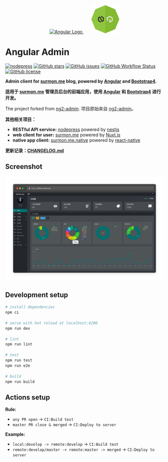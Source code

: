 <p align="center">
  <a href="https://github.com/angular/angular" target="blank">
    <img src="https://angular.io/assets/images/logos/angular/angular.svg" height="90" alt="Angular Logo" />
  </a>
  <span>&nbsp;&nbsp;&nbsp;&nbsp;&nbsp;</span>
  <a href="https://github.com/yah0130/nodepress" target="blank">
    <img src="https://raw.githubusercontent.com/yah0130/hooyim.com.admin/master/src/assets/images/profile/logo.png" height="90" alt="nodepress Logo" />
  </a>
</p>

# Angular Admin

[![nodepress](https://img.shields.io/badge/NODE-PRESS-83BA2F?style=for-the-badge&labelColor=90C53F)](https://github.com/yah0130/nodepress)
[![GitHub stars](https://img.shields.io/github/stars/yah0130/hooyim.com.admin.svg?style=for-the-badge)](https://github.com/yah0130/hooyim.com.admin/stargazers)
[![GitHub issues](https://img.shields.io/github/issues-raw/yah0130/hooyim.com.admin.svg?style=for-the-badge)](https://github.com/yah0130/hooyim.com.admin/issues)
[![GitHub Workflow Status](https://img.shields.io/github/workflow/status/yah0130/hooyim.com.admin/Deploy?label=deploy&style=for-the-badge)](https://github.com/yah0130/hooyim.com.admin/actions?query=workflow:%22Deploy%22)
[![GitHub license](https://img.shields.io/github/license/yah0130/hooyim.com.admin.svg?style=for-the-badge)](https://github.com/yah0130/hooyim.com.admin/blob/master/LICENSE)

**Admin client for [surmon.me](https://github.com/yah0130/surmon.me) blog, powered by [Angular](https://github.com/angular/angular) and [Bootstrap4](https://github.com/twbs/bootstrap).** 

**适用于 [surmon.me](https://github.com/yah0130/surmon.me) 管理员后台的前端应用，使用 [Angular](https://github.com/angular/angular) 和 [Bootstrap4](https://github.com/twbs/bootstrap) 进行开发。** 

The project forked from [ng2-admin](https://akveo.github.io/ng2-admin/). 项目原始来自 [ng2-admin](https://akveo.github.io/ng2-admin/)。


**其他相关项目：**
- **RESTful API service:** [nodepress](https://github.com/yah0130/nodepress) powered by [nestjs](https://github.com/nestjs/nest)
- **web client for user:** [surmon.me](https://github.com/yah0130/surmon.me) powered by [Nuxt.js](https://github.com/nuxt/nuxt.js)
- **native app client:** [surmon.me.native](https://github.com/yah0130/surmon.me.native) powered by [react-native](https://github.com/facebook/react-native)

**更新记录：[CHANGELOG.md](https://github.com/yah0130/hooyim.com.admin/blob/master/CHANGELOG.md#changelog)**

## Screenshot

![](https://raw.githubusercontent.com/yah0130/hooyim.com.admin/master/screenshots/dashboard-dark.png)


## Development setup

```bash
# install dependencies
npm ci

# serve with hot reload at localhost:4200 
npm run dev

# lint
npm run lint

# test
npm run test
npm run e2e

# build
npm run build
```

## Actions setup

**Rule:**
- `any PR open` -> `CI:Build test`
- `master PR close & merged` -> `CI:Deploy to server`

**Example:**
- `local:develop -> remote:develop` -> `CI:Build test`
- `remote:develop/master -> remote:master -> merged` -> `CI:Deploy to server`
